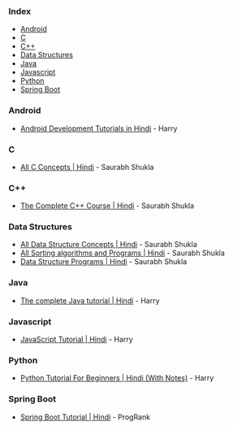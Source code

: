 ### Index

* [Android](#Android)
* [C](#C)
* [C++](#C++)
* [Data Structures](#DataStructures)
* [Java](#Java)
* [Javascript](#Javascript)
* [Python](#Python)
* [Spring Boot](#SpringBoot)


### Android

* [Android Development Tutorials in Hindi](https://www.youtube.com/playlist?list=PLu0W_9lII9aiL0kysYlfSOUgY5rNlOhUd) - Harry


### C

* [All C Concepts | Hindi](https://www.youtube.com/playlist?list=PL7ersPsTyYt1d8g5qaxbE6sjWDzs4D_1v) - Saurabh Shukla


### C++

* [The Complete C++ Course | Hindi](https://www.youtube.com/playlist?list=PLLYz8uHU480j37APNXBdPz7YzAi4XlQUF) - Saurabh Shukla


### Data Structures

* [All Data Structure Concepts | Hindi](https://www.youtube.com/playlist?list=PLsFNQxKNzefJNztGGoQC-59UhSwIaiIW3) - Saurabh Shukla
* [All Sorting algorithms and Programs | Hindi](https://www.youtube.com/playlist?list=PLsFNQxKNzefJU-Sj__mljvrmJHZVKWbEm) - Saurabh Shukla
* [Data Structure Programs | Hindi](https://www.youtube.com/playlist?list=PLsFNQxKNzefK_DAUwnQwBizOmcY7aDLoY) - Saurabh Shukla


### Java

* [The complete Java tutorial | Hindi](https://www.youtube.com/playlist?list=PLu0W_9lII9agS67Uits0UnJyrYiXhDS6q) - Harry


### Javascript

* [JavaScript Tutorial | Hindi](https://www.youtube.com/playlist?list=PLu0W_9lII9ajyk081To1Cbt2eI5913SsL) - Harry


### Python

* [Python Tutorial For Beginners | Hindi (With Notes)](https://www.youtube.com/playlist?list=PLu0W_9lII9agICnT8t4iYVSZ3eykIAOME) - Harry


### Spring Boot

* [Spring Boot Tutorial | Hindi](https://www.youtube.com/watch?v=tRBVD8UE2cQ) - ProgRank
